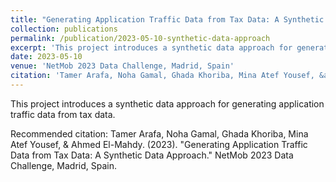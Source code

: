 ```yaml
---
title: "Generating Application Traffic Data from Tax Data: A Synthetic Data Approach"
collection: publications
permalink: /publication/2023-05-10-synthetic-data-approach
excerpt: 'This project introduces a synthetic data approach for generating application traffic data from tax data.'
date: 2023-05-10
venue: 'NetMob 2023 Data Challenge, Madrid, Spain'
citation: 'Tamer Arafa, Noha Gamal, Ghada Khoriba, Mina Atef Yousef, &amp; Ahmed El-Mahdy. (2023). &quot;Generating Application Traffic Data from Tax Data: A Synthetic Data Approach.&quot; NetMob 2023 Data Challenge, Madrid, Spain.'
---
```

This project introduces a synthetic data approach for generating application traffic data from tax data.

Recommended citation: Tamer Arafa, Noha Gamal, Ghada Khoriba, Mina Atef Yousef, & Ahmed El-Mahdy. (2023). "Generating Application Traffic Data from Tax Data: A Synthetic Data Approach." NetMob 2023 Data Challenge, Madrid, Spain.